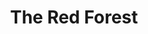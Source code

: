 ---
title:  "The Red Forest"
category: ['flora']
excerpt: "From dangerous and deformed mutants to thriving wildlife, depictions of Chernobyl's nature take many forms."
description: >-
  This StoryMap explores depictions of nature in the aftermath of the Chernobyl disaster. From dangerous and deformed mutants to thriving and healthy wildlife, fictional and nonfictional accounts of nature in the area surrounding the Chernobyl power plant vary greatly. The StoryMap explores the connections between these accounts and their importance.
header:
  overlay_image: assets/images/rothenberg.jpg
  teaser: assets/images/rothenberg.jpg
contributors:
    - name: Ethan Rothenberg
      bio: "Ethan Rothenberg is a Sophomore double majoring in Peace and Conflict studies and Computer Science."
embed:
  type: storymap
  id: 00210fa2051540a48284d2a666b19dad
  url: https://storymaps.arcgis.com/stories/00210fa2051540a48284d2a666b19dad/edit
---